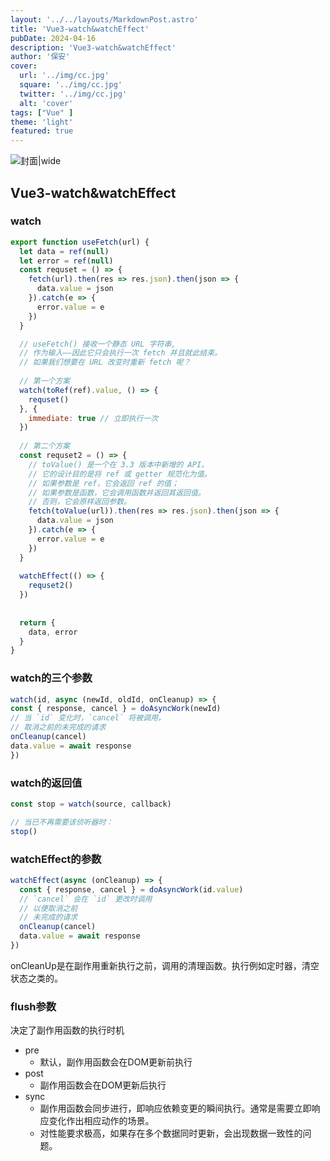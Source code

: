 ```yaml
---
layout: '../../layouts/MarkdownPost.astro'
title: 'Vue3-watch&watchEffect'
pubDate: 2024-04-16
description: 'Vue3-watch&watchEffect'
author: '保安'
cover:
  url: '../img/cc.jpg'
  square: '../img/cc.jpg'
  twitter: '../img/cc.jpg'
  alt: 'cover'
tags: ["Vue" ]
theme: 'light'
featured: true
---
```


![封面|wide](/images/cc.jpg)


## Vue3-watch&watchEffect

### watch

```javascript
export function useFetch(url) {
  let data = ref(null)
  let error = ref(null)
  const requset = () => {
    fetch(url).then(res => res.json).then(json => {
      data.value = json
    }).catch(e => {
      error.value = e
    })
  }

  // useFetch() 接收一个静态 URL 字符串,
  // 作为输入——因此它只会执行一次 fetch 并且就此结束。
  // 如果我们想要在 URL 改变时重新 fetch 呢？
  
  // 第一个方案
  watch(toRef(ref).value, () => {
    requset()
  }, {
    immediate: true // 立即执行一次
  })
  
  // 第二个方案
  const requset2 = () => {
    // toValue() 是一个在 3.3 版本中新增的 API。
    // 它的设计目的是将 ref 或 getter 规范化为值。
    // 如果参数是 ref，它会返回 ref 的值；
    // 如果参数是函数，它会调用函数并返回其返回值。
    // 否则，它会原样返回参数。
    fetch(toValue(url)).then(res => res.json).then(json => {
      data.value = json
    }).catch(e => {
      error.value = e
    })
  }
  
  watchEffect(() => {
    requset2()
  })
  
  
  return {
    data, error
  }
}
```

### watch的三个参数

```javascript
watch(id, async (newId, oldId, onCleanup) => {
const { response, cancel } = doAsyncWork(newId)
// 当 `id` 变化时，`cancel` 将被调用，
// 取消之前的未完成的请求
onCleanup(cancel)
data.value = await response
})
```

### watch的返回值
```javascript
const stop = watch(source, callback)

// 当已不再需要该侦听器时：
stop()
```


### watchEffect的参数

```javascript
watchEffect(async (onCleanup) => {
  const { response, cancel } = doAsyncWork(id.value)
  // `cancel` 会在 `id` 更改时调用
  // 以便取消之前
  // 未完成的请求
  onCleanup(cancel)
  data.value = await response
})
```

onCleanUp是在副作用重新执行之前，调用的清理函数。执行例如定时器，清空状态之类的。

### flush参数
决定了副作用函数的执行时机
- pre
  - 默认，副作用函数会在DOM更新前执行
- post
  - 副作用函数会在DOM更新后执行
- sync
  - 副作用函数会同步进行，即响应依赖变更的瞬间执行。通常是需要立即响应变化作出相应动作的场景。
  - 对性能要求极高，如果存在多个数据同时更新，会出现数据一致性的问题。